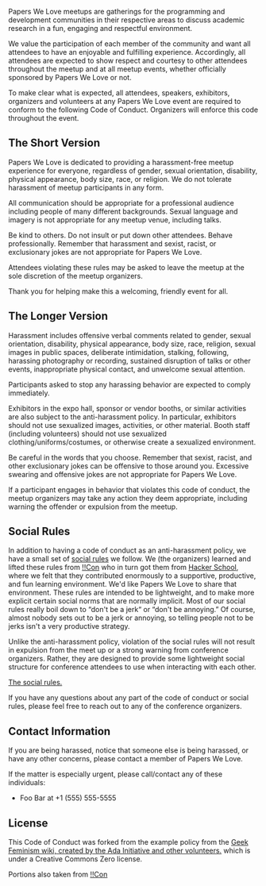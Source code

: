 Papers We Love meetups are gatherings for the programming and development communities in their respective areas to discuss academic research in a fun, engaging and respectful environment. 

We value the participation of each member of the community and want all attendees to have an enjoyable and fulfilling experience. Accordingly, all attendees are expected to show respect and courtesy to other attendees throughout the meetup and at all meetup events, whether officially sponsored by Papers We Love or not.

To make clear what is expected, all attendees, speakers, exhibitors, organizers and volunteers at any Papers We Love event are required to conform to the following Code of Conduct. Organizers will enforce this code throughout the event.

The Short Version
-----------------

Papers We Love is dedicated to providing a harassment-free meetup experience for everyone, regardless of gender, sexual orientation, disability, physical appearance, body size, race, or religion. We do not tolerate harassment of meetup participants in any form.

All communication should be appropriate for a professional audience including people of many different backgrounds. Sexual language and imagery is not appropriate for any meetup venue, including talks.

Be kind to others. Do not insult or put down other attendees. Behave professionally. Remember that harassment and sexist, racist, or exclusionary jokes are not appropriate for Papers We Love.

Attendees violating these rules may be asked to leave the meetup at the sole discretion of the meetup organizers.

Thank you for helping make this a welcoming, friendly event for all.

The Longer Version
------------------

Harassment includes offensive verbal comments related to gender, sexual orientation, disability, physical appearance, body size, race, religion, sexual images in public spaces, deliberate intimidation, stalking, following, harassing photography or recording, sustained disruption of talks or other events, inappropriate physical contact, and unwelcome sexual attention.

Participants asked to stop any harassing behavior are expected to comply immediately.

Exhibitors in the expo hall, sponsor or vendor booths, or similar activities are also subject to the anti-harassment policy. In particular, exhibitors should not use sexualized images, activities, or other material. Booth staff (including volunteers) should not use sexualized clothing/uniforms/costumes, or otherwise create a sexualized environment.

Be careful in the words that you choose. Remember that sexist, racist, and other exclusionary jokes can be offensive to those around you. Excessive swearing and offensive jokes are not appropriate for Papers We Love.

If a participant engages in behavior that violates this code of conduct, the meetup organizers may take any action they deem appropriate, including warning the offender or expulsion from the meetup.

Social Rules
------------

In addition to having a code of conduct as an anti-harassment policy, we have a small set of [social rules](https://www.hackerschool.com/manual#sub-sec-social-rules) we follow. We (the organizers) learned and lifted these rules from [!!Con](http://bangbangcon.com/conduct.html) who in turn got them from [Hacker School](https://www.hackerschool.com/), where we felt that they contributed enormously to a supportive, productive, and fun learning environment. We'd like Papers We Love to share that environment. These rules are intended to be lightweight, and to make more explicit certain social norms that are normally implicit. Most of our social rules really boil down to “don't be a jerk“ or “don't be annoying.” Of course, almost nobody sets out to be a jerk or annoying, so telling people not to be jerks isn't a very productive strategy.

Unlike the anti-harassment policy, violation of the social rules will not result in expulsion from the meet up or a strong warning from conference organizers. Rather, they are designed to provide some lightweight social structure for conference attendees to use when interacting with each other.

[The social rules.](https://www.hackerschool.com/manual#sub-sec-social-rules)

If you have any questions about any part of the code of conduct or social rules, please feel free to reach out to any of the conference organizers.

Contact Information
-------------------

If you are being harassed, notice that someone else is being harassed, or have any other concerns, please contact a member of Papers We Love.

If the matter is especially urgent, please call/contact any of these individuals:

- Foo Bar at +1 (555) 555-5555


License
-------

This Code of Conduct was forked from the example policy from the [Geek Feminism wiki, created by the Ada Initiative and other volunteers.](http://geekfeminism.wikia.com/wiki/meetup_anti-harassment/Policy) which is under a Creative Commons Zero license.

Portions also taken from [!!Con](http://bangbangcon.com/conduct.html)
